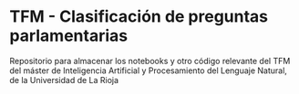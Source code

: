 # TFM - Clasificación de preguntas parlamentarias
Repositorio para almacenar los notebooks y otro código relevante del TFM del máster de Inteligencia Artificial y Procesamiento del Lenguaje Natural, de la Universidad de La Rioja
